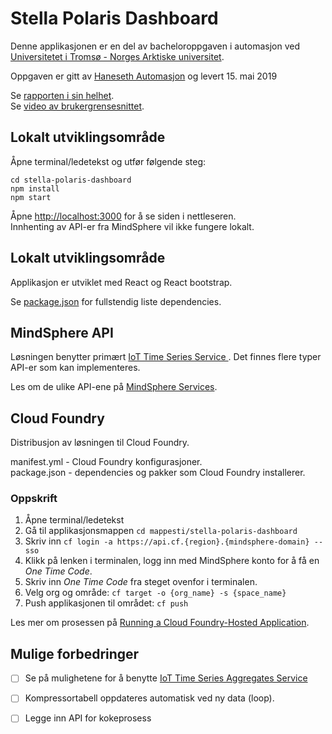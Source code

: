 # Stella Polaris Dashboard
Denne applikasjonen er en del av bacheloroppgaven i automasjon ved [Universitetet i Tromsø - Norges Arktiske universitet](https://uit.no/startsida).<br>

Oppgaven er gitt av [Haneseth Automasjon](automasjon.haneseth.no) og levert 15. mai 2019<br>

Se [rapporten i sin helhet](https://#).<br>
Se [video av brukergrensesnittet](https://#).<br>

## Lokalt utviklingsområde

Åpne terminal/ledetekst og utfør følgende steg:
```
cd stella-polaris-dashboard
npm install
npm start
```

Åpne [http://localhost:3000](http://localhost:3000) for å se siden i nettleseren.<br>
Innhenting av API-er fra MindSphere vil ikke fungere lokalt.<br>

## Lokalt utviklingsområde
Applikasjon er utviklet med React og React bootstrap.<br>

Se [package.json](package.json) for fullstendig liste dependencies.


## MindSphere API

Løsningen benytter primært [IoT Time Series Service ](https://developer.mindsphere.io/apis/index.html). Det finnes flere typer API-er som kan implementeres.<br>

Les om de ulike API-ene på [MindSphere Services](https://developer.mindsphere.io/apis/index.html).<br>

## Cloud Foundry

Distribusjon av løsningen til Cloud Foundry.<br>

manifest.yml - Cloud Foundry konfigurasjoner.<br>
package.json - dependencies og pakker som Cloud Foundry installerer.

### Oppskrift

1. Åpne terminal/ledetekst
2. Gå til applikasjonsmappen `cd mappesti/stella-polaris-dashboard`
2. Skriv inn `cf login -a https://api.cf.{region}.{mindsphere-domain} --sso`
3. Klikk på lenken i terminalen, logg inn med MindSphere konto for å få en <i>One Time Code</i>.
4. Skriv inn <i>One Time Code</i> fra steget ovenfor i terminalen.
5. Velg org og område: `cf target -o {org_name} -s {space_name}`
7. Push applikasjonen til området: `cf push`


Les mer om prosessen på [Running a Cloud Foundry-Hosted Application](https://developer.mindsphere.io/howto/howto-cf-running-app.html).<br>

## Mulige forbedringer

- [ ] Se på mulighetene for å benytte [IoT Time Series Aggregates Service](https://developer.mindsphere.io/apis/iot-iottsaggregates/api-iottsaggregates-overview.html)
- [ ] Kompressortabell oppdateres automatisk ved ny data (loop).
- [ ] Legge inn API for kokeprosess

